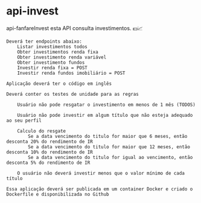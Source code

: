 # api-invest

api-fanfareInvest esta API consulta investimentos. 💵​📈​

    Deverá ter endpoints abaixo:
        Listar investimentos todos
        Obter investimentos renda fixa
        Obter investimento renda variável
        Obter investimento fundos
        Investir renda fixa = POST
        Investir renda fundos imobiliário = POST

    Aplicação deverá ter o código em inglês

    Deverá conter os testes de unidade para as regras

        Usuário não pode resgatar o investimento em menos de 1 mês (TODOS)

        Usuário não pode investir em algum título que não esteja adequado ao seu perfil

        Calculo do resgate
            Se a data vencimento do titulo for maior que 6 meses, então desconta 20% do rendimento de IR
            Se a data vencimento do titulo for maior que 12 meses, então desconta 10% do rendimento de IR
            Se a data vencimento do titulo for igual ao vencimento, então desconta 5% do rendimento de IR

        O usuário não deverá investir menos que o valor mínimo de cada título

    Essa aplicação deverá ser publicada em um container Docker e criado o Dockerfile e disponibilizada no Github
